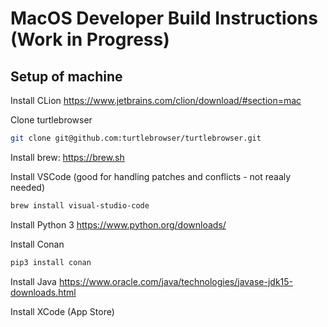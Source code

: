 # MacOS Developer Build Instructions (Work in Progress)

[//]: # (Prerequisite: SSH key has been added to your accout)

## Setup of machine

Install CLion https://www.jetbrains.com/clion/download/#section=mac

Clone turtlebrowser
~~~ bash
git clone git@github.com:turtlebrowser/turtlebrowser.git
~~~

Install brew: https://brew.sh

Install VSCode (good for handling patches and conflicts - not reaaly needed)
~~~ bash
brew install visual-studio-code
~~~

Install Python 3 https://www.python.org/downloads/

Install Conan
~~~ bash
pip3 install conan  
~~~

Install Java https://www.oracle.com/java/technologies/javase-jdk15-downloads.html

Install XCode (App Store)
